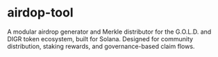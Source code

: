 # airdop-tool
A modular airdrop generator and Merkle distributor for the G.O.L.D. and DIGR token ecosystem, built for Solana. Designed for community distribution, staking rewards, and governance-based claim flows.
